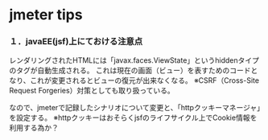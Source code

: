 # jmeter tips

### １．javaEE(jsf)上にておける注意点

レンダリングされたHTMLには「javax.faces.ViewState」というhiddenタイプのタグが自動生成される。
これは現在の画面（ビュー）を表すためのコードとなり、これが変更されるとビューの復元が出来なくなる。
※CSRF（Cross-Site Request Forgeries）対策としても取り扱っている。

なので、jmeterで記録したシナリオについて変更と、「httpクッキーマネージャ」を設定する。
※httpクッキーはおそらくjsfのライフサイクル上でCookie情報を利用する為か？
